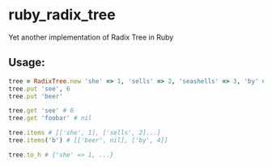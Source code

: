 # ruby_radix_tree
Yet another implementation of Radix Tree in Ruby

## Usage:

```ruby
tree = RadixTree.new 'she' => 1, 'sells' => 2, 'seashells' => 3, 'by' => 4, 'the' => 5
tree.put 'see', 6
tree.put 'beer'

tree.get 'see' # 6
tree.get 'foobar' # nil

tree.items # [['she', 1], ['sells', 2]...]
tree.items('b') # [['beer', nil], ['by', 4]]

tree.to_h # {'she' => 1, ...}
```
